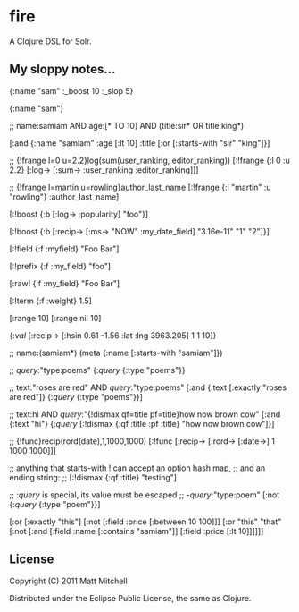 # fire

A Clojure DSL for Solr.

## My sloppy notes...


  {:name "sam" :_boost 10 :_slop 5}

  {:name "sam"}

  ;; name:samiam AND age:[* TO 10] AND (title:sir* OR title:king*)

  [:and {:name "samiam"
         :age [:lt 10]
         :title [:or [:starts-with "sir" "king"]}]
   
   ;; {!frange l=0 u=2.2}log(sum(user_ranking, editor_ranking))
   [:!frange {:l 0 :u 2.2}
    [:log-> [:sum-> :user_ranking :editor_ranking]]]
   
   ;; {!frange l=martin u=rowling}author_last_name
   [:!frange {:l "martin" :u "rowling"}
    :author_last_name]
   
   [:!boost {:b [:log-> :popularity] "foo"}]
   
   [:!boost {:b [:recip->
                 [:ms-> "NOW" :my_date_field]
                 "3.16e-11" "1" "2"]}]
   
   [:!field {:f :myfield} "Foo Bar"]
   
   [:!prefix {:f :my_field} "foo"]

   [:raw! {:f :my_field} "Foo Bar"]

   [:!term {:f :weight} 1.5]

   [:range 10]
   [:range nil 10]

   {:_val_ [:recip->
            [:hsin 0.61 -1.56 :lat :lng 3963.205]
            1 1 10]}

   ;; name:(samiam*)
   (meta {:name [:starts-with "samiam"]})

   ;; _query_:"type:poems"
   {:_query_ {:type "poems"}}

   ;; text:"roses are red" AND _query_:"type:poems"
   [:and {:text [:exactly "roses are red"]}
    {:_query_ {:type "poems"}}]

   ;; text:hi AND _query_:"{!dismax qf=title pf=title}how now brown cow"
   [:and
    {:text "hi"}
    {:_query_ [:!dismax {:qf :title :pf :title} "how now brown cow"]}]

   ;; {!func}recip(rord(date),1,1000,1000)
   [:!func [:recip-> [:rord-> [:date->] 1 1000 1000]]]

   ;; anything that starts-with ! can accept an option hash map,
   ;; and an ending string:
   ;; [:!dismax {:qf :title} "testing"]

   ;; :_query_ is special, its value must be escaped
   ;; -_query_:"type:poem"
   [:not {:_query_ {:type "poem"}}]


   [:or
    [:exactly "this"]
    [:not
     [:field :price [:between 10 100]]]
    [:or "this" "that"
     [:not [:and
            [:field :name [:contains "samiam"]]
            [:field :price [:lt 10]]]]]]

## License

Copyright (C) 2011 Matt Mitchell

Distributed under the Eclipse Public License, the same as Clojure.
